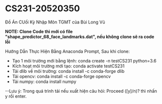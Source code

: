 # CS231-20520350
Đồ Án CUối Kỳ Nhập Môn TGMT của Bùi Long Vũ


__NOTE: Clone Code thì mới có file "shape_predictor_68_face_landmarks.dat", nếu không clone sẽ ra code lỗi__


Hướng Dẫn Thực Hiện Bằng Anaconda Prompt, Sau khi clone:
- Tạo 1 môi trường mới bằng lệnh: conda create -n testCS231 python=3.6
- Kích hoạt môi trường mới tạo: conda activate testCS231
- Tải dlib về môi trường: conda install -c conda-forge dlib
- Tải opencv: conda install -c conda-forge opencv
- Tải numpy: conda install numpy

--Lưu ý: Trong quá trình tải nếu xuất hiện câu hỏi: Proceed ([y]/n)? thì nhấn y rồi enter.
